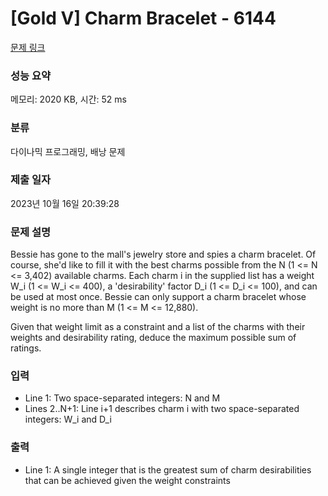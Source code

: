 # [Gold V] Charm Bracelet - 6144 

[문제 링크](https://www.acmicpc.net/problem/6144) 

### 성능 요약

메모리: 2020 KB, 시간: 52 ms

### 분류

다이나믹 프로그래밍, 배낭 문제

### 제출 일자

2023년 10월 16일 20:39:28

### 문제 설명

<p>Bessie has gone to the mall's jewelry store and spies a charm bracelet. Of course, she'd like to fill it with the best charms possible from the N (1 <= N <= 3,402) available charms. Each charm i in the supplied list has a weight W_i (1 <= W_i <= 400), a 'desirability' factor D_i (1 <= D_i <= 100), and can be used at most once.  Bessie can only support a charm bracelet whose weight is no more than M (1 <= M <= 12,880).</p>

<p>Given that weight limit as a constraint and a list of the charms with their weights and desirability rating, deduce the maximum possible sum of ratings.</p>

### 입력 

 <ul>
	<li>Line 1: Two space-separated integers: N and M</li>
	<li>Lines 2..N+1: Line i+1 describes charm i with two space-separated integers: W_i and D_i</li>
</ul>

<p> </p>

### 출력 

 <ul>
	<li>Line 1: A single integer that is the greatest sum of charm desirabilities that can be achieved given the weight constraints</li>
</ul>

<p> </p>

